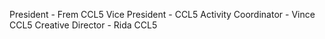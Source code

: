 President - Frem CCL5
Vice President - CCL5
Activity Coordinator - Vince CCL5
Creative Director - Rida CCL5